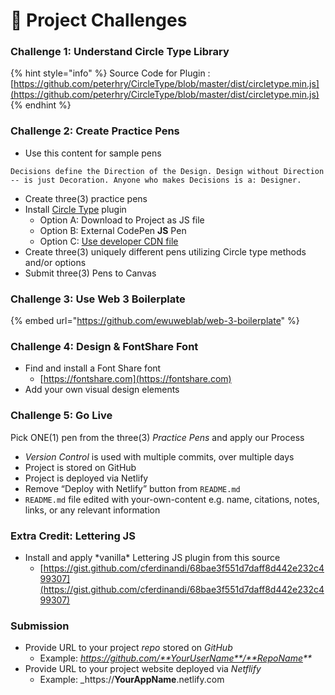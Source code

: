 # 💯 Project Challenges

### Challenge 1: Understand Circle Type Library

{% hint style="info" %}
Source Code for Plugin : [https://github.com/peterhry/CircleType/blob/master/dist/circletype.min.js](https://github.com/peterhry/CircleType/blob/master/dist/circletype.min.js)
{% endhint %}

### Challenge 2: Create Practice Pens

* Use this content for sample pens

`Decisions define the Direction of the Design. Design without Direction -- is just Decoration. Anyone who makes Decisions is a: Designer.`

* Create three(3) practice pens
* Install [Circle Type](https://circletype.labwire.ca/) plugin
  * Option A: Download to Project as JS file
  * Option B: External CodePen **JS** Pen
  * Option C: [Use developer CDN file](https://circletype.labwire.ca/dist/circletype.min.js)
* Create three(3) uniquely different pens utilizing Circle type methods and/or options
* Submit three(3) Pens to Canvas

### Challenge 3: Use Web 3 Boilerplate

{% embed url="https://github.com/ewuweblab/web-3-boilerplate" %}

### Challenge 4: Design & FontShare Font&#x20;

* Find and install a Font Share font
  * [https://fontshare.com](https://fontshare.com)
* Add your own visual design elements

### Challenge 5: Go Live

Pick ONE(1) pen from the three(3) _Practice Pens_ and apply our Process

* _Version Control_ is used with multiple commits, over multiple days
* Project is stored on GitHub
* Project is deployed via Netlify
* Remove “Deploy with Netlify” button from `README.md`
* `README.md` file edited with your-own-content e.g. name, citations, notes, links, or any relevant information

### Extra Credit: Lettering JS

* Install and apply \*vanilla\* Lettering JS plugin from this source
  * [https://gist.github.com/cferdinandi/68bae3f551d7daff8d442e232c499307](https://gist.github.com/cferdinandi/68bae3f551d7daff8d442e232c499307)

### Submission

* Provide URL to your project _repo_ stored on _GitHub_
  * Example: _https://github.com/**YourUserName**/**RepoName**_
* Provide URL to your project website deployed via _Netflify_
  * Example: \_https://**YourAppName**.netlify.com

